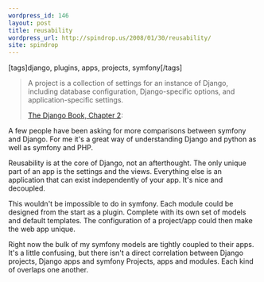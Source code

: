 ```yaml
---
wordpress_id: 146
layout: post
title: reusability
wordpress_url: http://spindrop.us/2008/01/30/reusability/
site: spindrop
---
```

[tags]django, plugins, apps, projects, symfony[/tags]


> A project is a collection of settings for an instance of Django, including database configuration, Django-specific options, and application-specific settings. 
>
> [The Django Book, Chapter 2](http://www.djangobook.com/en/1.0/chapter02/):


A few people have been asking for more comparisons between symfony and Django.  For me it's a great way of understanding Django and python as well as symfony and PHP.

Reusability is at the core of Django, not an afterthought.  The only unique part of an app is the settings and the views.  Everything else is an application that can exist independently of your app.  It's nice and decoupled.

This wouldn't be impossible to do in symfony.  Each module could be designed from the start as a plugin.  Complete with its own set of models and default templates.  The configuration of a project/app could then make the web app unique.

Right now the bulk of my symfony models are tightly coupled to their apps.  It's a little confusing, but there isn't a direct correlation between Django projects, Django apps and symfony Projects, apps and modules.  Each kind of overlaps one another.
